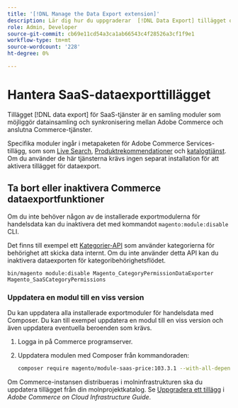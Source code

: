 ```yaml
---
title: '[!DNL Manage the Data Export extension]'
description: Lär dig hur du uppgraderar  [!DNL Data Export] tillägget och tar bort eller inaktiverar dataexporttjänster som inte behövs.
role: Admin, Developer
source-git-commit: cb69e11cd54a3ca1ab66543c4f28526a3cf1f9e1
workflow-type: tm+mt
source-wordcount: '228'
ht-degree: 0%

---
```


# Hantera SaaS-dataexporttillägget

Tillägget [!DNL data export] för SaaS-tjänster är en samling moduler som möjliggör datainsamling och synkronisering mellan Adobe Commerce och anslutna Commerce-tjänster.

Specifika moduler ingår i metapaketen för Adobe Commerce Services-tillägg, som
som [Live Search](/help/live-search/overview.md), [Produktrekommendationer](/help/product-recommendations/overview.md) och [katalogtjänst](/help/catalog-service/overview.md). Om du använder de här tjänsterna krävs ingen separat installation för att aktivera tillägget för dataexport.

## Ta bort eller inaktivera Commerce dataexportfunktioner

Om du inte behöver någon av de installerade exportmodulerna för handelsdata kan du inaktivera det med kommandot `magento:module:disable` CLI.

Det finns till exempel ett [Kategorier-API](https://developer.adobe.com/commerce/services/graphql/catalog-service/categories/) som använder kategorierna för behörighet att skicka data internt. Om du inte använder detta API kan du inaktivera dataexporten för kategoribehörighetsflödet.

```shell script
bin/magento module:disable Magento_CategoryPermissionDataExporter Magento_SaaSCategoryPermissions
```

### Uppdatera en modul till en viss version

Du kan uppdatera alla installerade exportmoduler för handelsdata med Composer. Du kan till exempel uppdatera en modul till en viss version och även uppdatera eventuella beroenden som krävs.

1. Logga in på Commerce programserver.

1. Uppdatera modulen med Composer från kommandoraden:

   ```bash
   composer require magento/module-saas-price:103.3.1 --with-all-dependencies
   ```

Om Commerce-instansen distribueras i molninfrastrukturen ska du uppdatera tillägget från din molnprojektkatalog. Se [Uppgradera ett tillägg](https://experienceleague.adobe.com/sv/docs/commerce-cloud-service/user-guide/configure-store/extensions#upgrade-an-extension) i _Adobe Commerce on Cloud Infrastructure Guide_.
